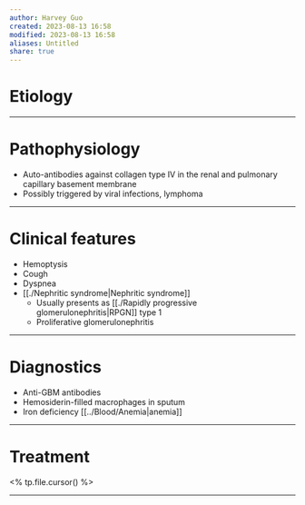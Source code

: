 ```yaml
---
author: Harvey Guo
created: 2023-08-13 16:58
modified: 2023-08-13 16:58
aliases: Untitled
share: true
---
```

# Etiology


---
# Pathophysiology
- Auto-antibodies against collagen type IV in the renal and pulmonary capillary basement membrane
- Possibly triggered by viral infections, lymphoma

---
# Clinical features
- Hemoptysis
- Cough
- Dyspnea
- [[./Nephritic syndrome|Nephritic syndrome]]
	- Usually presents as [[./Rapidly progressive glomerulonephritis|RPGN]] type 1
	- Proliferative glomerulonephritis

---
# Diagnostics
- Anti-GBM antibodies
- Hemosiderin-filled macrophages in sputum
- Iron deficiency [[../Blood/Anemia|anemia]]

---
# Treatment
<% tp.file.cursor() %>

---
